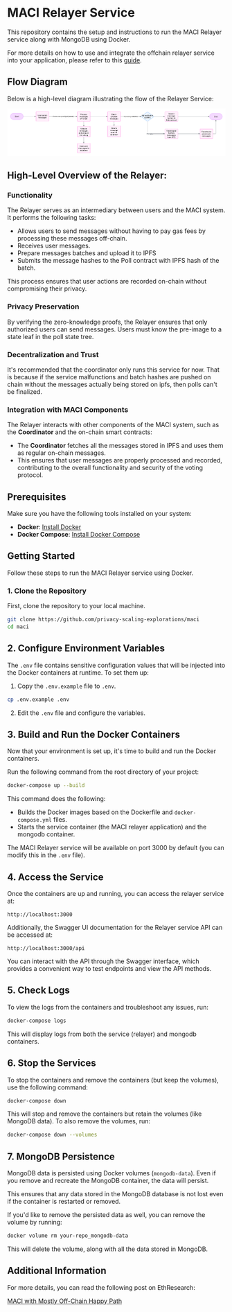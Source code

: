 # MACI Relayer Service

This repository contains the setup and instructions to run the MACI Relayer service along with MongoDB using Docker.

For more details on how to use and integrate the offchain relayer service into your application, please refer to this [guide](/docs/category/offchain-relayer).

## Flow Diagram

Below is a high-level diagram illustrating the flow of the Relayer Service:

![MACI Relayer Flow](./relayer-diagram.png)

## High-Level Overview of the Relayer:

### Functionality

The Relayer serves as an intermediary between users and the MACI system. It performs the following tasks:

- Allows users to send messages without having to pay gas fees by processing these messages off-chain.
- Receives user messages.
- Prepare messages batches and upload it to IPFS
- Submits the message hashes to the Poll contract with IPFS hash of the batch.

This process ensures that user actions are recorded on-chain without compromising their privacy.

### Privacy Preservation

By verifying the zero-knowledge proofs, the Relayer ensures that only authorized users can send messages.
Users must know the pre-image to a state leaf in the poll state tree.

### Decentralization and Trust

It's recommended that the coordinator only runs this service for now. That is because if the service malfunctions and batch hashes are pushed on chain without the messages actually being stored on ipfs, then polls can't be finalized.

### Integration with MACI Components

The Relayer interacts with other components of the MACI system, such as the **Coordinator** and the on-chain smart contracts:

- The **Coordinator** fetches all the messages stored in IPFS and uses them as regular on-chain messages.
- This ensures that user messages are properly processed and recorded, contributing to the overall functionality and security of the voting protocol.

## Prerequisites

Make sure you have the following tools installed on your system:

- **Docker**: [Install Docker](https://www.docker.com/products/docker-desktop)
- **Docker Compose**: [Install Docker Compose](https://docs.docker.com/compose/install/)

## Getting Started

Follow these steps to run the MACI Relayer service using Docker.

### 1. Clone the Repository

First, clone the repository to your local machine.

```bash
git clone https://github.com/privacy-scaling-explorations/maci
cd maci
```

## 2. Configure Environment Variables

The `.env` file contains sensitive configuration values that will be injected into the Docker containers at runtime. To set them up:

1. Copy the `.env.example` file to `.env`.

```bash
cp .env.example .env
```

2. Edit the `.env` file and configure the variables.

## 3. Build and Run the Docker Containers

Now that your environment is set up, it's time to build and run the Docker containers.

Run the following command from the root directory of your project:

```bash
docker-compose up --build
```

This command does the following:

- Builds the Docker images based on the Dockerfile and `docker-compose.yml` files.
- Starts the service container (the MACI relayer application) and the mongodb container.

The MACI Relayer service will be available on port 3000 by default (you can modify this in the `.env` file).

## 4. Access the Service

Once the containers are up and running, you can access the relayer service at:

```
http://localhost:3000
```

Additionally, the Swagger UI documentation for the Relayer service API can be accessed at:

```
http://localhost:3000/api
```

You can interact with the API through the Swagger interface, which provides a convenient way to test endpoints and view the API methods.

## 5. Check Logs

To view the logs from the containers and troubleshoot any issues, run:

```bash
docker-compose logs
```

This will display logs from both the service (relayer) and mongodb containers.

## 6. Stop the Services

To stop the containers and remove the containers (but keep the volumes), use the following command:

```bash
docker-compose down
```

This will stop and remove the containers but retain the volumes (like MongoDB data). To also remove the volumes, run:

```bash
docker-compose down --volumes
```

## 7. MongoDB Persistence

MongoDB data is persisted using Docker volumes (`mongodb-data`). Even if you remove and recreate the MongoDB container, the data will persist.

This ensures that any data stored in the MongoDB database is not lost even if the container is restarted or removed.

If you'd like to remove the persisted data as well, you can remove the volume by running:

```bash
docker volume rm your-repo_mongodb-data
```

This will delete the volume, along with all the data stored in MongoDB.

## Additional Information

For more details, you can read the following post on EthResearch:

[MACI with Mostly Off-Chain Happy Path](https://ethresear.ch/t/maci-with-mostly-off-chain-happy-path/19527)
